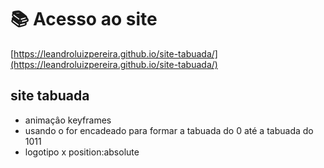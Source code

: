 
 # 📚 Acesso ao site 
 [https://leandroluizpereira.github.io/site-tabuada/](https://leandroluizpereira.github.io/site-tabuada/)
 
 ## site tabuada

 * animaçâo keyframes
 * usando o for encadeado para formar a tabuada do 0 até a tabuada do 1011
 * logotipo x  position:absolute


